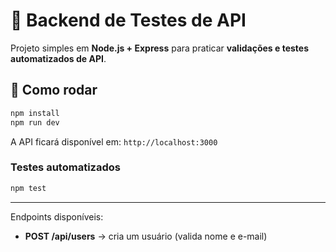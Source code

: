 # 🧠 Backend de Testes de API

Projeto simples em **Node.js + Express** para praticar **validações e testes automatizados de API**.

## 🚀 Como rodar

```bash
npm install
npm run dev
```

A API ficará disponível em: `http://localhost:3000`

### Testes automatizados

```bash
npm test
```

---

Endpoints disponíveis:

- **POST /api/users** → cria um usuário (valida nome e e-mail)
